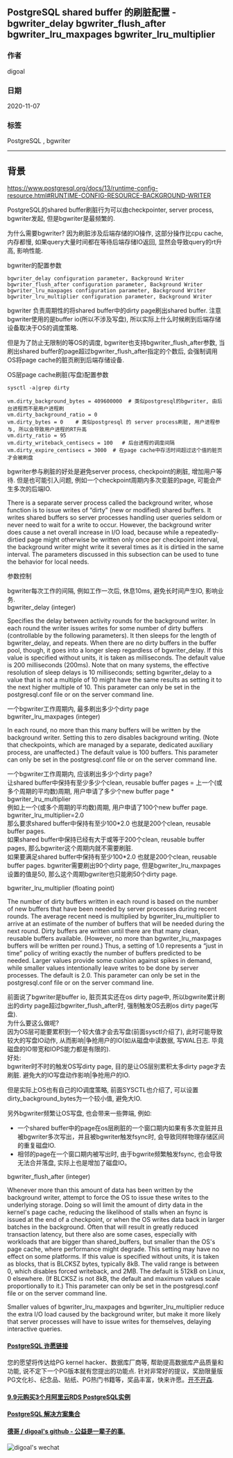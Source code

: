 ## PostgreSQL shared buffer 的刷脏配置 - bgwriter_delay bgwriter_flush_after bgwriter_lru_maxpages bgwriter_lru_multiplier    
                
### 作者                
digoal                
                
### 日期                
2020-11-07                
                
### 标签                
PostgreSQL , bgwriter              
                
----                
                
## 背景         
https://www.postgresql.org/docs/13/runtime-config-resource.html#RUNTIME-CONFIG-RESOURCE-BACKGROUND-WRITER    
    
PostgreSQL的shared buffer刷脏行为可以由checkpointer, server process, bgwriter发起, 但是bgwriter是最频繁的.      
    
为什么需要bgwriter? 因为刷脏涉及后端存储的IO操作, 这部分操作比cpu cache, 内存都慢, 如果query大量时间都在等待后端存储IO返回, 显然会导致query的rt升高, 影响性能.     
    
bgwriter的配置参数    
    
```    
bgwriter_delay configuration parameter, Background Writer    
bgwriter_flush_after configuration parameter, Background Writer    
bgwriter_lru_maxpages configuration parameter, Background Writer    
bgwriter_lru_multiplier configuration parameter, Background Writer    
```    
    
bgwriter 负责周期性的将shared buffer中的dirty page刷出shared buffer. 注意bgwriter使用的是buffer io(所以不涉及写盘), 所以实际上什么时候刷到后端存储设备取决于OS的调度策略.     
    
但是为了防止无限制的等OS的调度, bgwriter也支持bgwriter_flush_after参数, 当刷出shared buffer的page超过bgwriter_flush_after指定的个数后, 会强制调用OS将page cache的脏页刷到后端存储设备.    
    
OS层page cache刷脏(写盘)配置参数    
    
```    
sysctl -a|grep dirty    
    
vm.dirty_background_bytes = 409600000  # 类似postgresql的bgwriter, 由后台进程而不是用户进程刷    
vm.dirty_background_ratio = 0    
vm.dirty_bytes = 0    # 类似postgresql 的 server process刷脏, 用户进程参与, 所以会导致用户进程的RT升高    
vm.dirty_ratio = 95      
vm.dirty_writeback_centisecs = 100   # 后台进程的调度间隔    
vm.dirty_expire_centisecs = 3000  # 在page cache中存活时间超过这个值的脏页才会被刷盘      
```    
    
bgwriter参与刷脏的好处是避免server process, checkpoint的刷脏, 增加用户等待. 但是也可能引入问题, 例如一个checkpoint周期内多次变脏的page, 可能会产生多次的后端IO.      
    
There is a separate server process called the background writer, whose function is to issue writes of “dirty” (new or modified) shared buffers. It writes shared buffers so server processes handling user queries seldom or never need to wait for a write to occur. However, the background writer does cause a net overall increase in I/O load, because while a repeatedly-dirtied page might otherwise be written only once per checkpoint interval, the background writer might write it several times as it is dirtied in the same interval. The parameters discussed in this subsection can be used to tune the behavior for local needs.     
    
参数控制    
    
    
bgwriter每次工作的间隔, 例如工作一次后, 休息10ms, 避免长时间产生IO, 影响业务.     
bgwriter_delay (integer)    
    
Specifies the delay between activity rounds for the background writer. In each round the writer issues writes for some number of dirty buffers (controllable by the following parameters). It then sleeps for the length of bgwriter_delay, and repeats. When there are no dirty buffers in the buffer pool, though, it goes into a longer sleep regardless of bgwriter_delay. If this value is specified without units, it is taken as milliseconds. The default value is 200 milliseconds (200ms). Note that on many systems, the effective resolution of sleep delays is 10 milliseconds; setting bgwriter_delay to a value that is not a multiple of 10 might have the same results as setting it to the next higher multiple of 10. This parameter can only be set in the postgresql.conf file or on the server command line.    
    
一个bgwriter工作周期内, 最多刷出多少个dirty page    
bgwriter_lru_maxpages (integer)    
    
In each round, no more than this many buffers will be written by the background writer. Setting this to zero disables background writing. (Note that checkpoints, which are managed by a separate, dedicated auxiliary process, are unaffected.) The default value is 100 buffers. This parameter can only be set in the postgresql.conf file or on the server command line.    
    
一个bgwriter工作周期内, 应该刷出多少个dirty page?     
让shared buffer中保持有至少多少个clean, reusable buffer pages = 上一个(或多个周期的平均数)周期, 用户申请了多少个new buffer page \* bgwriter_lru_multiplier    
例如上一个(或多个周期的平均数)周期, 用户申请了100个new buffer page.    
bgwriter_lru_multiplier=2.0    
那么要求shared buffer中保持有至少100\*2.0 也就是200个clean, reusable buffer pages.    
如果shared buffer中保持已经有大于或等于200个clean, reusable buffer pages, 那么bgwriter这个周期内就不需要刷脏.     
如果要满足shared buffer中保持有至少100\*2.0 也就是200个clean, reusable buffer pages. bgwriter需要刷出90个dirty page, 但是bgwriter_lru_maxpages设置的值是50, 那么这个周期bgwriter也只能刷50个dirty page.     
    
bgwriter_lru_multiplier (floating point)    
    
The number of dirty buffers written in each round is based on the number of new buffers that have been needed by server processes during recent rounds. The average recent need is multiplied by bgwriter_lru_multiplier to arrive at an estimate of the number of buffers that will be needed during the next round. Dirty buffers are written until there are that many clean, reusable buffers available. (However, no more than bgwriter_lru_maxpages buffers will be written per round.) Thus, a setting of 1.0 represents a “just in time” policy of writing exactly the number of buffers predicted to be needed. Larger values provide some cushion against spikes in demand, while smaller values intentionally leave writes to be done by server processes. The default is 2.0. This parameter can only be set in the postgresql.conf file or on the server command line.    
    
    
前面说了bgwriter是buffer io, 脏页其实还在os dirty page中, 所以bgwrite累计刷出的dirty page超过bgwriter_flush_after时, 强制触发OS去刷os dirty page(写盘).     
为什么要这么做呢?    
因为OS层可能要累积到一个较大值才会去写盘(前面sysctl介绍了), 此时可能导致较大的写盘IO动作, 从而影响|争抢用户的IO(如从磁盘中读数据, 写WAL日志. 毕竟磁盘的IO带宽和IOPS能力都是有限的).    
好处:    
bgwriter时不时的触发OS写dirty page, 目的是让OS层别累积太多dirty page才去刷脏. 避免大的IO写盘动作影响|争抢用户的IO.      
    
但是实际上OS也有自己的IO调度策略, 前面SYSCTL也介绍了, 可以设置dirty_background_bytes为一个较小值, 避免大IO.      
    
另外bgwriter频繁让OS写盘, 也会带来一些弊端, 例如:      
- 一个shared buffer中的page在os层刷脏的一个窗口期内如果有多次变脏并且被bgwriter多次写出，并且被bgwriter触发fsync时, 会导致同样物理存储区间的重复磁盘IO.     
- 相邻的page在一个窗口期内被写出时, 由于bgwrite频繁触发fsync, 也会导致无法合并落盘, 实际上也是增加了磁盘IO。    
    
bgwriter_flush_after (integer)    
    
Whenever more than this amount of data has been written by the background writer, attempt to force the OS to issue these writes to the underlying storage. Doing so will limit the amount of dirty data in the kernel's page cache, reducing the likelihood of stalls when an fsync is issued at the end of a checkpoint, or when the OS writes data back in larger batches in the background. Often that will result in greatly reduced transaction latency, but there also are some cases, especially with workloads that are bigger than shared_buffers, but smaller than the OS's page cache, where performance might degrade. This setting may have no effect on some platforms. If this value is specified without units, it is taken as blocks, that is BLCKSZ bytes, typically 8kB. The valid range is between 0, which disables forced writeback, and 2MB. The default is 512kB on Linux, 0 elsewhere. (If BLCKSZ is not 8kB, the default and maximum values scale proportionally to it.) This parameter can only be set in the postgresql.conf file or on the server command line.    
    
Smaller values of bgwriter_lru_maxpages and bgwriter_lru_multiplier reduce the extra I/O load caused by the background writer, but make it more likely that server processes will have to issue writes for themselves, delaying interactive queries.    
    
      
  
#### [PostgreSQL 许愿链接](https://github.com/digoal/blog/issues/76 "269ac3d1c492e938c0191101c7238216")
您的愿望将传达给PG kernel hacker、数据库厂商等, 帮助提高数据库产品质量和功能, 说不定下一个PG版本就有您提出的功能点. 针对非常好的提议，奖励限量版PG文化衫、纪念品、贴纸、PG热门书籍等，奖品丰富，快来许愿。[开不开森](https://github.com/digoal/blog/issues/76 "269ac3d1c492e938c0191101c7238216").  
  
  
#### [9.9元购买3个月阿里云RDS PostgreSQL实例](https://www.aliyun.com/database/postgresqlactivity "57258f76c37864c6e6d23383d05714ea")
  
  
#### [PostgreSQL 解决方案集合](https://yq.aliyun.com/topic/118 "40cff096e9ed7122c512b35d8561d9c8")
  
  
#### [德哥 / digoal's github - 公益是一辈子的事.](https://github.com/digoal/blog/blob/master/README.md "22709685feb7cab07d30f30387f0a9ae")
  
  
![digoal's wechat](../pic/digoal_weixin.jpg "f7ad92eeba24523fd47a6e1a0e691b59")
  

